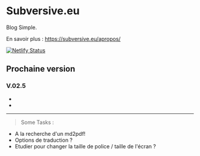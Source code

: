 # Subversive.eu

Blog Simple.

En savoir plus :   <https://subversive.eu/apropos/>

[![Netlify Status](https://api.netlify.com/api/v1/badges/f6104326-809a-4b92-8914-4a7a34467c5c/deploy-status)](https://app.netlify.com/sites/subversive-eu-site/deploys)

## Prochaine version

### V.02.5

-
-

---

<blockquote>Some Tasks :</blockquote>

- A la recherche d'un md2pdf!
- Options de traduction ?
- Etudier pour changer la taille de police / taille de l'écran ?
